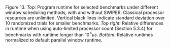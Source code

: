 Figure 13. *Top:* Program runtime for selected benchmarks under different window scheduling methods, with and without SWIPER. Classical processor resources are unlimited. Vertical black lines indicate standard deviation over 10 randomized trials for smaller benchmarks. *Top right:* Relative differences in runtime when using auto-limited processor count (Section 5.3.4) for benchmarks with runtime longer than $10^4 \mu s$. *Bottom:* Relative runtimes normalized to default parallel window runtime.